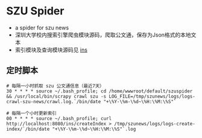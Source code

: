 # SZU Spider
* a spider for szu news
* 深圳大学校内搜索引擎爬虫模块源码，爬取公文通，保存为Json格式的本地文本
* 索引模块及查询模块源码见 [ins](https://github.com/sk1275330626/ins)

## 定时脚本
```
# 每隔一小时抓取 szu 公文通信息（最近7天）
30 * * * * source ~/.bash_profile; cd /home/wwwroot/default/szuspider && /usr/local/bin/scrapy crawl szu -s LOG_FILE=/tmp/szunews/logs/logs-crawl-szu-news/crawl.log.`/bin/date "+\%Y-\%m-\%d~\%H:\%M:\%S"`

# 每隔一个小时更新索引
00 * * * * source ~/.bash_profile; curl http://localhost:8080/ins/createIndex > /tmp/szunews/logs/logs-create-index/`/bin/date "+\%Y-\%m-\%d~\%H:\%M:\%S"`.log
```
